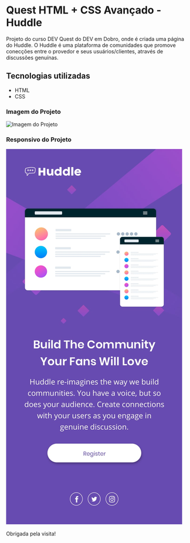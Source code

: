 # Quest HTML + CSS Avançado - Huddle
Projeto do curso DEV Quest do DEV em Dobro, onde é criada uma página do Huddle. O Huddle é uma plataforma de comunidades que promove conecções entre o provedor e seus usuários/clientes, através de discussões genuínas.

## Tecnologias utilizadas
- HTML
- CSS

### Imagem do Projeto
![Imagem do Projeto](./projeto-huddle-base/src/design/desktop-design.jpg)

### Responsivo do Projeto
![Responsivo do Projeto](./src/design/mobile-design.jpg)

Obrigada pela visita!